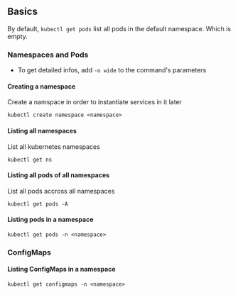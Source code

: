 ## Basics

By default, `kubectl get pods` list all pods in the default namespace. Which is empty.

### Namespaces and Pods

- To get detailed infos, add `-o wide` to the command's parameters

#### Creating a namespace
Create a namspace in order to instantiate services in it later
```shell
kubectl create namespace <namespace>
```

#### Listing all namespaces
List all kubernetes namespaces
```shell
kubectl get ns
```

#### Listing all pods of all namespaces
List all pods accross all namespaces
```shell
kubectl get pods -A
```

#### Listing pods in a namespace
```shell
kubectl get pods -n <namespace>
```

### ConfigMaps

#### Listing ConfigMaps in a namespace
```shell
kubectl get configmaps -n <namespace>
```
